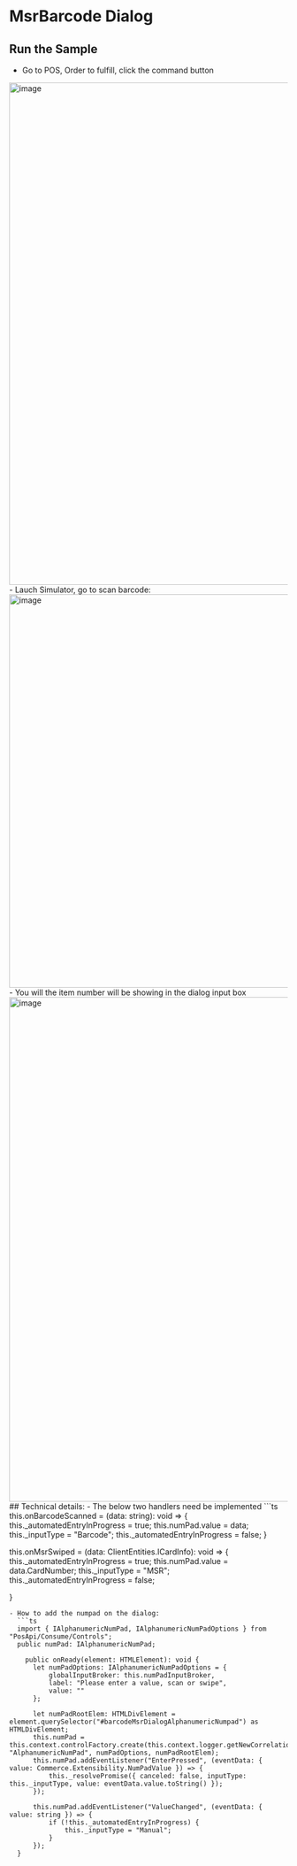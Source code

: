 # MsrBarcode Dialog
## Run the Sample
- Go to POS, Order to fulfill, click the command button<br/>
<img width="908" alt="image" src="https://github.com/zhangguanghuib/NewCommerceSDK/assets/14832260/61fe3fb4-8f44-4524-9d9e-46a88d660165">
- Lauch Simulator, go to scan barcode:
  <img width="711" alt="image" src="https://github.com/zhangguanghuib/NewCommerceSDK/assets/14832260/79cfe664-9bb6-4d78-ba75-64ae2db5445b">
- You will the item number will be showing in the dialog input box<br/>
<img width="912" alt="image" src="https://github.com/zhangguanghuib/NewCommerceSDK/assets/14832260/fc474e7c-e97b-45d4-8107-519910708db1">
## Technical details:
- The below two handlers need be implemented
```ts
  this.onBarcodeScanned = (data: string): void => {
      this._automatedEntryInProgress = true;
      this.numPad.value = data;
      this._inputType = "Barcode";
      this._automatedEntryInProgress = false;
  }

  this.onMsrSwiped = (data: ClientEntities.ICardInfo): void => {
      this._automatedEntryInProgress = true;
      this.numPad.value = data.CardNumber;
      this._inputType = "MSR";
      this._automatedEntryInProgress = false;

  }
```
- How to add the numpad on the dialog:
  ```ts
  import { IAlphanumericNumPad, IAlphanumericNumPadOptions } from "PosApi/Consume/Controls";
  public numPad: IAlphanumericNumPad;

    public onReady(element: HTMLElement): void {
      let numPadOptions: IAlphanumericNumPadOptions = {
          globalInputBroker: this.numPadInputBroker,
          label: "Please enter a value, scan or swipe",
          value: ""
      };

      let numPadRootElem: HTMLDivElement = element.querySelector("#barcodeMsrDialogAlphanumericNumpad") as HTMLDivElement;
      this.numPad = this.context.controlFactory.create(this.context.logger.getNewCorrelationId(), "AlphanumericNumPad", numPadOptions, numPadRootElem);
      this.numPad.addEventListener("EnterPressed", (eventData: { value: Commerce.Extensibility.NumPadValue }) => {
          this._resolvePromise({ canceled: false, inputType: this._inputType, value: eventData.value.toString() });
      });

      this.numPad.addEventListener("ValueChanged", (eventData: { value: string }) => {
          if (!this._automatedEntryInProgress) {
              this._inputType = "Manual";
          }
      });
  }
  ```



